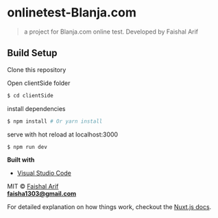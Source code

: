 # onlinetest-Blanja.com
> a project for Blanja.com online test. Developed by Faishal Arif

## Build Setup

Clone this repository

Open clientSide folder
``` bash
$ cd clientSide

```

install dependencies
``` bash
$ npm install # Or yarn install

```

serve with hot reload at localhost:3000
``` bash
$ npm run dev

```

<b>Built with</b>
- [Visual Studio Code](https://code.visualstudio.com)

MIT © [Faishal Arif]()
<br>
**faisha1303@gmail.com**

For detailed explanation on how things work, checkout the [Nuxt.js docs](https://github.com/nuxt/nuxt.js).

